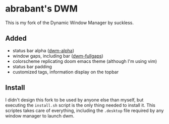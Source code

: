 # abrabant's DWM

This is my fork of the Dynamic Window Manager by suckless.

## Added

- status bar alpha ([dwm-alpha](https://dwm.suckless.org/patches/alpha/))
- window gaps, including bar ([dwm-fullgaps](https://dwm.suckless.org/patches/fullgaps/))
- colorscheme replicating doom emacs theme (although I'm using vim)
- status bar padding
- customized tags, information display on the topbar

## Install

I didn't design this fork to be used by anyone else than myself, but executing
the `install.sh` script is the only thing needed to install it. This scriptes takes
care of everything, including the `.desktop` file required by any window
manager to launch dwm.

